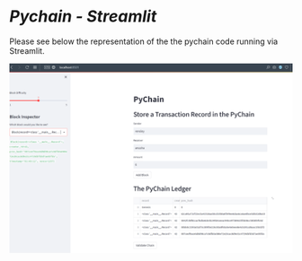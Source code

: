 # ***Pychain - Streamlit***


Please see below the representation of the the pychain code running via Streamlit.



<img src="pychain_streamlit.png" alt="pychain_streamlit" width="600"/>

